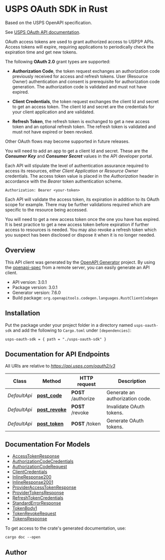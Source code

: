 # USPS OAuth SDK in Rust

Based on the USPS OpenAPI specification. 

See [USPS OAuth API documentation](https://developer.usps.com/api/81).

OAuth access tokens are used to grant authorized access to USPS&#174; APIs. Access tokens will expire, requiring applications to periodically check the expiration time and get new tokens.

The following __OAuth 2.0__ grant types are supported:
- **Authorization Code**, the token request exchanges an authorization code previously received for access and refresh tokens. User (Resource Owner) authentication and consent is prerequisite for authorization code generation. The authorization code is validated and must not have expired.

- **Client Credentials**, the token request exchanges the client Id and secret to get an access token. The client Id and secret are the credentials for your client application and are validated.

- **Refresh Token**, the refresh token is exchanged to get a new access token and an optional refresh token. The refresh token is validated and must not have expired or been revoked.

Other OAuth flows may become supported in future releases.

You will need to add an app to get a client Id and secret. These are the _**Consumer Key**_ and _**Consumer Secret**_ values in the API developer portal.



Each API will stipulate the level of authentication assurance required to access its resources, either *Client Application* or *Resource Owner* credentials.  The access token value is placed in the *Authorization* header in accordance with the *Bearer* token authentication scheme.

 ```
 Authorization: Bearer <your-token>

 ```

Each API will validate the access token, its expiration in addition to its OAuth scope for example. There may be further validations required which are specific to the resource being accessed.

You will need to get a new access token once the one you have has expired. It is best practice to get a new access token before expiration if further access to resources is needed.
You may also revoke a refresh token which you suspect has been disclosed or dispose it when it is no longer needed.
  


## Overview

This API client was generated by the [OpenAPI Generator](https://openapi-generator.tech) project.  By using the [openapi-spec](https://openapis.org) from a remote server, you can easily generate an API client.

- API version: 3.0.1
- Package version: 3.0.1
- Generator version: 7.6.0
- Build package: `org.openapitools.codegen.languages.RustClientCodegen`

## Installation

Put the package under your project folder in a directory named `usps-oauth-sdk` and add the following to `Cargo.toml` under `[dependencies]`:

```
usps-oauth-sdk = { path = "./usps-oauth-sdk" }
```

## Documentation for API Endpoints

All URIs are relative to *https://api.usps.com/oauth2/v3*

Class | Method | HTTP request | Description
------------ | ------------- | ------------- | -------------
*DefaultApi* | [**post_code**](docs/DefaultApi.md#post_code) | **POST** /authorize | Generate an authorization code.
*DefaultApi* | [**post_revoke**](docs/DefaultApi.md#post_revoke) | **POST** /revoke | Invalidate OAuth tokens.
*DefaultApi* | [**post_token**](docs/DefaultApi.md#post_token) | **POST** /token | Generate OAuth tokens.


## Documentation For Models

 - [AccessTokenResponse](docs/AccessTokenResponse.md)
 - [AuthorizationCodeCredentials](docs/AuthorizationCodeCredentials.md)
 - [AuthorizationCodeRequest](docs/AuthorizationCodeRequest.md)
 - [ClientCredentials](docs/ClientCredentials.md)
 - [InlineResponse200](docs/InlineResponse200.md)
 - [InlineResponse2001](docs/InlineResponse2001.md)
 - [ProviderAccessTokenResponse](docs/ProviderAccessTokenResponse.md)
 - [ProviderTokensResponse](docs/ProviderTokensResponse.md)
 - [RefreshTokenCredentials](docs/RefreshTokenCredentials.md)
 - [StandardErrorResponse](docs/StandardErrorResponse.md)
 - [TokenBody1](docs/TokenBody1.md)
 - [TokenRevokeRequest](docs/TokenRevokeRequest.md)
 - [TokensResponse](docs/TokensResponse.md)


To get access to the crate's generated documentation, use:

```
cargo doc --open
```

## Author



